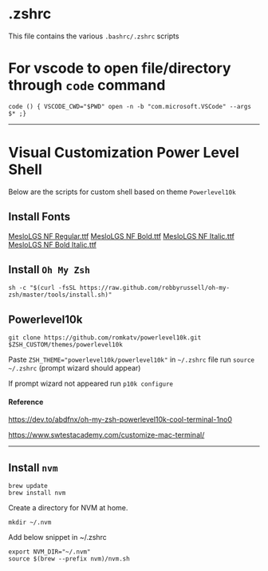 # .zshrc
This file contains the various `.bashrc/.zshrc` scripts

# For vscode to open file/directory through `code` command
```
code () { VSCODE_CWD="$PWD" open -n -b "com.microsoft.VSCode" --args $* ;}
```
---

# Visual Customization Power Level Shell
Below are the scripts for custom shell based on theme `Powerlevel10k`

## Install Fonts
[MesloLGS NF Regular.ttf](https://github.com/romkatv/powerlevel10k#configuration-wizard:~:text=MesloLGS%20NF%20Regular.ttf)
[MesloLGS NF Bold.ttf](https://github.com/romkatv/powerlevel10k#configuration-wizard:~:text=MesloLGS%20NF%20Bold.ttf)
[MesloLGS NF Italic.ttf](https://github.com/romkatv/powerlevel10k-media/raw/master/MesloLGS%20NF%20Italic.ttf)
[MesloLGS NF Bold Italic.ttf](https://github.com/romkatv/powerlevel10k-media/raw/master/MesloLGS%20NF%20Bold%20Italic.ttf)

## Install `Oh My Zsh`

```
sh -c "$(curl -fsSL https://raw.github.com/robbyrussell/oh-my-zsh/master/tools/install.sh)"
```

## Powerlevel10k
```
git clone https://github.com/romkatv/powerlevel10k.git $ZSH_CUSTOM/themes/powerlevel10k
```

Paste `ZSH_THEME="powerlevel10k/powerlevel10k"` in `~/.zshrc` file
run `source ~/.zshrc` (prompt wizard should appear)

If prompt wizard not appeared
run `p10k configure`

#### Reference
https://dev.to/abdfnx/oh-my-zsh-powerlevel10k-cool-terminal-1no0

https://www.swtestacademy.com/customize-mac-terminal/

---

## Install `nvm`
```
brew update
brew install nvm
```

Create a directory for NVM at home.
```
mkdir ~/.nvm
```

Add below snippet in ~/.zshrc
```
export NVM_DIR="~/.nvm"
source $(brew --prefix nvm)/nvm.sh
```
